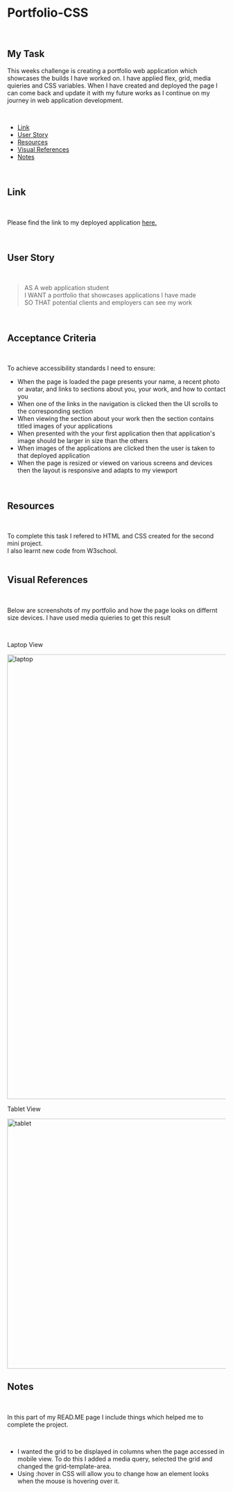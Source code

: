 # <h1>Portfolio-CSS</h1>
  <br/>
 <h2>My Task</h2> 
   <p>This weeks challenge is creating a portfolio web application which showcases the builds I have worked on. I have applied flex, grid, media quieries and CSS variables. When I have created and deployed the page I can come back and update it with my future works as I continue on my journey in web application development.</p>
  
 <br/>
  <ul>
    <li><a href="https://github.com/tyrkgithub/Portfolio-CSS/blob/main/README.md#link">Link</a></li>
    <li><a href="https://github.com/tyrkgithub/Portfolio-CSSblob/main/README.md#acceptance-criteria">User Story</a></li>
    <li><a href="https://github.com/tyrkgithub/Portfolio-CSS/blob/main/README.md#resources">Resources</a></li>
    <li><a href="https://github.com/tyrkgithub/Portfolio-CSS/blob/main/README.md#visual-references">Visual References</a></li>
    <li><a href="https://github.com/tyrkgithub/Portfolio-CSS/blob/main/README.md#notes">Notes</a></li>
  
  </ul>
  <br/>
  
 <h2>Link</h2>
  
  <br/>
  
  <p> Please find the link to my deployed application <a href="https://tyrkgithub.github.io/Portfolio-CSS">here.</a> </p>
  
  <br/>
  
 <h2>User Story</h2>
  
  <br/>
  
  >AS A web application student<br/>
     I WANT a portfolio that showcases applications I have made<br/>
     SO THAT potential clients and employers can see my work<br/>
  </p>
  
  <br/>

  
<h2>Acceptance Criteria</h2>

  <br/>
  
  <p>To achieve accessibility standards I need to ensure:</p>
  
  <ul>
    <li>When the page is loaded the page presents your name, a recent photo or avatar, and links to sections about you, your work, and how to contact you</li>
    <li>When one of the links in the navigation is clicked then the UI scrolls to the corresponding section</li>
    <li>When viewing the section about your work then the section contains titled images of your applications</li>
    <li>When presented with the your first application then that application's image should be larger in size than the others</li>
    <li>When images of the applications are clicked then the user is taken to that deployed application</li>
    <li>When the page is resized or viewed on various screens and devices then the layout is responsive and adapts to my viewport</li>
  </ul>
  
  <br/>

<h2>Resources</h2>

  <br/>
 
  <p>To complete this task I refered to HTML and CSS created for the second mini project.<br/>
   I also learnt new code from W3school.<br/>
  
  <br/>

 <h2>Visual References</h2>
 
  <br/>

  <p>Below are screenshots of my portfolio and how the page looks on differnt size devices. I have used media quieries to get this result</p>

 
  <br/>
    <p>Laptop View</p>
   
<img width="1023" alt="laptop" src="https://user-images.githubusercontent.com/118772733/221665330-ccaec407-060a-4741-ade0-c0d88accf3a1.png">

   <br/>
   <p>Tablet View</p>
<img width="575" alt="tablet" src="https://user-images.githubusercontent.com/118772733/221665338-bc63fcd3-5b3f-4a7f-9e63-3db11f8f785a.png">

<br/>


  
 <h2>Notes</h2>
 

  <br/>
  
  <p>In this part of my READ.ME page I include things which helped me to complete the project.</p>
  
  <br/>
  
  <ul>
   <li>I wanted the grid to be displayed in columns when the page accessed in mobile view. To do this I added a media query, selected the grid and changed the grid-template-area.</li>
   <li>Using :hover in CSS will allow you to change how an element looks when the mouse is hovering over it.</p>



